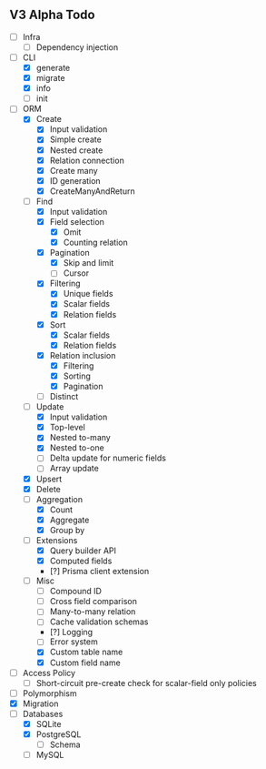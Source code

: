 ## V3 Alpha Todo

-   [ ] Infra
    -   [ ] Dependency injection
-   [ ] CLI
    -   [x] generate
    -   [x] migrate
    -   [x] info
    -   [ ] init
-   [ ] ORM
    -   [x] Create
        -   [x] Input validation
        -   [x] Simple create
        -   [x] Nested create
        -   [x] Relation connection
        -   [x] Create many
        -   [x] ID generation
        -   [x] CreateManyAndReturn
    -   [ ] Find
        -   [x] Input validation
        -   [x] Field selection
            -   [x] Omit
            -   [x] Counting relation
        -   [x] Pagination
            -   [x] Skip and limit
            -   [ ] Cursor
        -   [x] Filtering
            -   [x] Unique fields
            -   [x] Scalar fields
            -   [x] Relation fields
        -   [x] Sort
            -   [x] Scalar fields
            -   [x] Relation fields
        -   [x] Relation inclusion
            -   [x] Filtering
            -   [x] Sorting
            -   [x] Pagination
        -   [ ] Distinct
    -   [ ] Update
        -   [x] Input validation
        -   [x] Top-level
        -   [x] Nested to-many
        -   [x] Nested to-one
        -   [ ] Delta update for numeric fields
        -   [ ] Array update
    -   [x] Upsert
    -   [x] Delete
    -   [ ] Aggregation
        -   [x] Count
        -   [x] Aggregate
        -   [x] Group by
    -   [ ] Extensions
        -   [x] Query builder API
        -   [x] Computed fields
        -   [?] Prisma client extension
    -   [ ] Misc
        -   [ ] Compound ID
        -   [ ] Cross field comparison
        -   [ ] Many-to-many relation
        -   [ ] Cache validation schemas
        -   [?] Logging
        -   [ ] Error system
        -   [x] Custom table name
        -   [x] Custom field name
-   [ ] Access Policy
    -   [ ] Short-circuit pre-create check for scalar-field only policies
-   [ ] Polymorphism
-   [x] Migration
-   [ ] Databases
    -   [x] SQLite
    -   [x] PostgreSQL
        -   [ ] Schema
    -   [ ] MySQL
